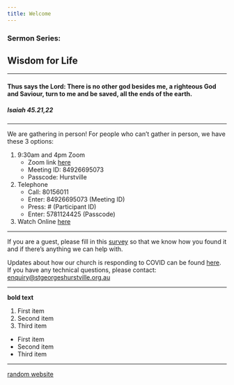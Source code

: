 ```yaml
---
title: Welcome
---
```


### Sermon Series:
## Wisdom for Life 
---
#### Thus says the Lord: There is no other god besides me, a righteous God and Saviour, turn to me and be saved, all the ends of the earth.
##### Isaiah 45.21,22
---
We are gathering in person!
For people who can’t gather in person, we have these 3 options:

1. 9:30am and 4pm Zoom
    - Zoom link [here](https://us02web.zoom.us/j/84926695073?pwd=d0lHUlowbXEvWDJZQm9mZTNaYlU2dz09)
    - Meeting ID: 84926695073 
    - Passcode: Hurstville 
2. Telephone
    - Call: 80156011
    - Enter: 84926695073 (Meeting ID)
    - Press: # (Participant ID) 
    - Enter: 5781124425 (Passcode) 
3. Watch Online [here](https://stgeorgeshurstville.org.au/sunday-english-online)

---
If you are a guest, please fill in this [survey](https://tinyurl.com/SGHACsurvey) so that we know how you found it and if there’s anything we can help with.

Updates about how our church is responding to COVID can be found [here](https://stgeorgeshurstville.org.au/covid-update). If you have any technical questions, please contact: enquiry@stgeorgeshurstville.org.au

---

**bold text**

1. First item
2. Second item
3. Third item

- First item
- Second item
- Third item

---

[random website](https://www.example.com)
